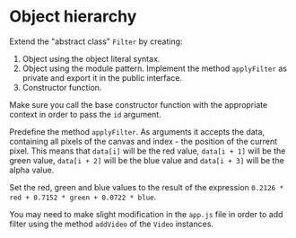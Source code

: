 # Object hierarchy

Extend the "abstract class" `Filter` by creating:

1. Object using the object literal syntax.
2. Object using the module pattern. Implement the method `applyFilter` as private and export it in the public interface.
3. Constructor function.

Make sure you call the base constructor function with the appropriate context in order to pass the `id` argument.

Predefine the method `applyFilter`. As arguments it accepts the data, containing all pixels of the canvas and index - the position of the current pixel.
This means that `data[i]` will be the red value, `data[i + 1]` will be the green value, `data[i + 2]` will be the blue value and `data[i + 3]` will be the alpha value.

Set the red, green and blue values to the result of the expression `0.2126 * red + 0.7152 * green + 0.0722 * blue`.

You may need to make slight modification in the `app.js` file in order to add filter using the method `addVideo` of the `Video` instances.

